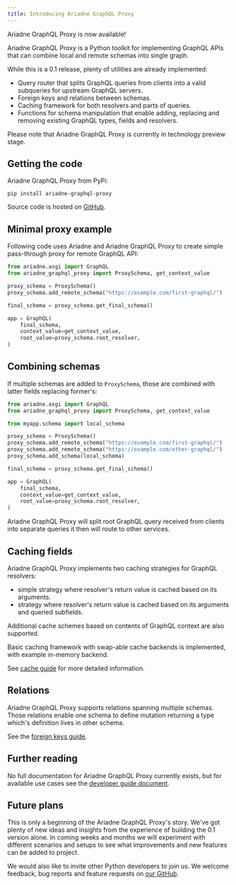 ```yaml
---
title: Introducing Ariadne GraphQL Proxy
---
```


Ariadne GraphQL Proxy is now available!

Ariadne GraphQL Proxy is a Python toolkit for implementing GraphQL APIs that can combine local and remote schemas into single graph.

While this is a 0.1 release, plenty of utilities are already implemented:

- Query router that splits GraphQL queries from clients into a valid subqueries for upstream GraphQL servers.
- Foreign keys and relations between schemas.
- Caching framework for both resolvers and parts of queries.
- Functions for schema manipulation that enable adding, replacing and removing existing GraphQL types, fields and resolvers.

Please note that Ariadne GraphQL Proxy is currently in technology preview stage.

<!--truncate-->


## Getting the code

Ariadne GraphQL Proxy from PyPi:

```
pip install ariadne-graphql-proxy
```

Source code is hosted on [GitHub](https://github.com/mirumee/ariadne-graphql-proxy/tree/main).


## Minimal proxy example

Following code uses Ariadne and Ariadne GraphQL Proxy to create simple pass-through proxy for remote GraphQL API:

```python
from ariadne.asgi import GraphQL
from ariadne_graphql_proxy import ProxySchema, get_context_value

proxy_schema = ProxySchema()
proxy_schema.add_remote_schema("https://example.com/first-graphql/")

final_schema = proxy_schema.get_final_schema()

app = GraphQL(
    final_schema,
    context_value=get_context_value,
    root_value=proxy_schema.root_resolver,
)
```


## Combining schemas 

If multiple schemas are added to `ProxySchema`, those are combined with latter fields replacing former's:

```python
from ariadne.asgi import GraphQL
from ariadne_graphql_proxy import ProxySchema, get_context_value

from myapp.schema import local_schema

proxy_schema = ProxySchema()
proxy_schema.add_remote_schema("https://example.com/first-graphql/")
proxy_schema.add_remote_schema("https://example.com/other-graphql/")
proxy_schema.add_schema(local_schema)

final_schema = proxy_schema.get_final_schema()

app = GraphQL(
    final_schema,
    context_value=get_context_value,
    root_value=proxy_schema.root_resolver,
)
```

Ariadne GraphQL Proxy will split root GraphQL query received from clients into separate queries it then will route to other services.


## Caching fields

Ariadne GraphQL Proxy implements two caching strategies for GraphQL resolvers:

- simple strategy where resolver's return value is cached based on its arguments.
- strategy where resolver's return value is cached based on its arguments and queried subfields.

Additional cache schemes based on contents of GraphQL context are also supported.

Basic caching framework with swap-able cache backends is implemented, with example in-memory backend.

See [cache guide](https://github.com/mirumee/ariadne-graphql-proxy/blob/main/GUIDE.md#cache-framework) for more detailed information.


## Relations

Ariadne GraphQL Proxy supports relations spanning multiple schemas. Those relations enable one schema to define mutation returning a type which's definition lives in other schema.

See the [foreign keys guide](https://github.com/mirumee/ariadne-graphql-proxy/blob/main/GUIDE.md#foreign-keys).


## Further reading

No full documentation for Ariadne GraphQL Proxy currently exists, but for available use cases see the [developer guide document](https://github.com/mirumee/ariadne-graphql-proxy/blob/main/GUIDE.md).


## Future plans

This is only a beginning of the Ariadne GraphQL Proxy's story. We've got plenty of new ideas and insights from the experience of building the 0.1 version alone. In coming weeks and months we will experiment with different scenarios and setups to see what improvements and new features can be added to project.

We would also like to invite other Python developers to join us. We welcome feedback, bug reports and feature requests on [our GitHub](https://github.com/mirumee/ariadne-graphql-proxy/issues).
